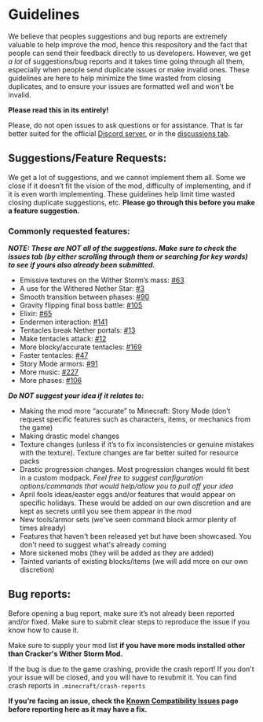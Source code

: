 # Guidelines

We believe that peoples suggestions and bug reports are extremely valuable to help improve the mod, hence this respository and the fact that people can send their feedback directly to us developers. However, we get *a lot* of suggestions/bug reports and it takes time going through all them, especially when people send duplicate issues or make invalid ones. These guidelines are here to help minimize the time wasted from closing duplicates, and to ensure your issues are formatted well and won't be invalid.

**Please read this in its entirely!**

Please, do not open issues to ask questions or for assistance. That is far better suited for the official [Discord server](https://discord.gg/cracker-s-modded-community-987817685293355028), or in the [discussions tab](https://github.com/nonamecrackers2/crackers-wither-storm-mod/discussions).

## Suggestions/Feature Requests:

We get a lot of suggestions, and we cannot implement them all. Some we close if it doesn’t fit the vision of the mod, difficulty of implementing, and if it is even worth implementing. These guidelines help limit time wasted closing duplicate suggestions, etc. 
**Please go through this before you make a feature suggestion.**

### Commonly requested features:

***NOTE: These are NOT all of the suggestions. Make sure to check the issues tab (by either scrolling through them or searching for key words) to see if yours also already been submitted.***

- Emissive textures on the Wither Storm’s mass: [#63](https://github.com/nonamecrackers2/crackers-wither-storm-mod/issues/63)
- A use for the Withered Nether Star: [#3](https://github.com/nonamecrackers2/crackers-wither-storm-mod/issues/3)
- Smooth transition between phases: [#90](https://github.com/nonamecrackers2/crackers-wither-storm-mod/issues/90)
- Gravity flipping final boss battle: [#105](https://github.com/nonamecrackers2/crackers-wither-storm-mod/issues/105)
- Elixir: [#65](https://github.com/nonamecrackers2/crackers-wither-storm-mod/issues/65)
- Endermen interaction: [#141](https://github.com/nonamecrackers2/crackers-wither-storm-mod/issues/141)
- Tentacles break Nether portals: [#13](https://github.com/nonamecrackers2/crackers-wither-storm-mod/issues/13)
- Make tentacles attack: [#12](https://github.com/nonamecrackers2/crackers-wither-storm-mod/issues/12)
- More blocky/accurate tentacles: [#169](https://github.com/nonamecrackers2/crackers-wither-storm-mod/issues/169)
- Faster tentacles: [#47](https://github.com/nonamecrackers2/crackers-wither-storm-mod/issues/47)
- Story Mode armors: [#91](https://github.com/nonamecrackers2/crackers-wither-storm-mod/issues/91)
- More music: [#227](https://github.com/nonamecrackers2/crackers-wither-storm-mod/issues/227)
- More phases: [#106](https://github.com/nonamecrackers2/crackers-wither-storm-mod/issues/106)

***Do NOT suggest your idea if it relates to:***
- Making the mod more “accurate” to Minecraft: Story Mode (don’t request specific features such as characters, items, or mechanics from the game)
- Making drastic model changes 
- Texture changes (unless if it’s to fix inconsistencies or genuine mistakes with the texture). Texture changes are far better suited for resource packs
- Drastic progression changes. Most progression changes would fit best in a custom modpack. *Feel free to suggest configuration options/commands that would help/allow you to pull off your idea*
- April fools ideas/easter eggs and/or features that would appear on specific holidays. These would be added on our own discretion and are kept as secrets until you see them appear in the mod
- New tools/armor sets (we've seen command block armor plenty of times already)
- Features that haven't been released yet but have been showcased. You don't need to suggest what's already coming
- More sickened mobs (they will be added as they are added)
- Tainted variants of existing blocks/items (we will add more on our own discretion)

## Bug reports:

Before opening a bug report, make sure it’s not already been reported and/or fixed. Make sure to submit clear steps to reproduce the issue if you know how to cause it.

Make sure to supply your mod list **if you have more mods installed other than Cracker's Wither Storm Mod.**

If the bug is due to the game crashing, provide the crash report! If you don't your issue will be closed, and you will have to resubmit it.
You can find crash reports in `.minecraft/crash-reports`

**If you’re facing an issue, check the [Known Compatibility Issues](https://github.com/nonamecrackers2/crackers-wither-storm-mod/wiki/Known-Compatibility-Issues) page before reporting here as it may have a fix.**
